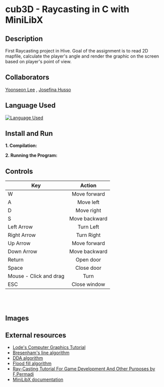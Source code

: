 # cub3D - Raycasting in C with MiniLibX 

## Description

First Raycasting project in Hive. Goal of the assignment is to read 2D mapfile, calculate the player's angle and render the graphic on the screen based on player's point of view.

## Collaborators

[Yoonseon Lee](https://github.com/ynslee) , [Josefina Husso](https://github.com/hussojo)

## Language Used

[![Language Used](https://skills.thijs.gg/icons?i=c)](https://skills.thijs.gg)

## Install and Run

**1. Compilation:**

**2. Running the Program:**

## Controls

| __Key__        | __Action__   |
| -------------  |:-------------:|
| W              | Move forward |
| A       | Move left      |
| D  | Move right      |
| S  | Move backward      |
| Left Arrow  | Turn Left      |
| Right Arrow  | Turn Right      |
| Up Arrow  | Move forward      |
| Down Arrow  | Move backward      |
| Return  | Open door      |
| Space  | Close door      |
| Mouse - Click and drag  | Turn   |
| ESC  | Close window      |
<br><br>

## Images


## External resources

+ [Lode's Computer Graphics Tutorial](https://lodev.org/cgtutor/raycasting.html)
+ [Bresenham's line algorithm](https://en.wikipedia.org/wiki/Bresenham%27s_line_algorithm)
+ [DDA algorithm](https://en.wikipedia.org/wiki/Digital_differential_analyzer_(graphics_algorithm))
+ [Flood fill algorithm](https://en.wikipedia.org/wiki/Flood_fill)
+ [Ray-Casting Tutorial For Game Development And Other Purposes by F.Permadi](https://permadi.com/1996/05/ray-casting-tutorial-table-of-contents/)
+ [MiniLibX documentation](https://harm-smits.github.io/42docs/)
